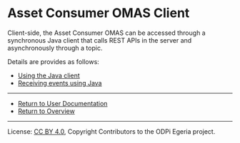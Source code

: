 <!-- SPDX-License-Identifier: CC-BY-4.0 -->
<!-- Copyright Contributors to the ODPi Egeria project. -->

# Asset Consumer OMAS Client

Client-side, the Asset Consumer OMAS can be accessed through a
synchronous Java client that calls REST APIs in the server
and asynchronously through a topic.

Details are provides as follows:

* [Using the Java client](java-client)
* [Receiving events using Java](java-events)



----

* [Return to User Documentation](../../../docs/user)
* [Return to Overview](../../..)

----
License: [CC BY 4.0](https://creativecommons.org/licenses/by/4.0/),
Copyright Contributors to the ODPi Egeria project.